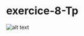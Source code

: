 # exercice-8-Tp
![alt text](https://github.com/amivero/Exercice4Internationalosation/blob/main/exo8.PNG)
